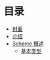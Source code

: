 # 目录

* [封面](chap0/pre.md)
* [介绍](chap0/introduction.md)
* [Scheme 概述](chap1/overview-of-scheme.md)
  * [基本类型](chap1/basic-types.md)